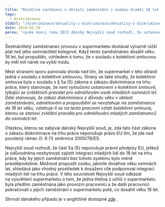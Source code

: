 ```yaml
---
title: "Rozdílné zacházení v oblasti zaměstnání s osobou mladší 18 let není v rozporu s právními předpisy EU"
tags:
  - Diskriminace
oldUrl: "/diskriminace/aktuality-z-diskriminace/aktuality-z-diskriminace-2014/rozdilne-zachazeni-v-oblasti-zamestnani-s-osobou-mladsi-18-let-neni-v-rozporu-s-pravnimi/"
date: 2014-02-10
perex: "<p>Ke konci roku 2013 dánský Nejvyšší soud rozhodl, že ustanovení v zákoně, které povoluje zvláštní režim pro osoby mladší osmnácti let upravený kolektivní smlouvou pro oblast zaměstnávání, odměňování a propuštění, není v rozporu s právem EU, jelikož je odůvodněn potřebou integrace těchto osob na trh práce.</p>"
---
```


<!-- imported from the old website -->

<p class="align-blok">Šestnáctiletý zaměstnanec provozu v supermarketu dostával výrazně nižší plat než jeho osmnáctiletí kolegové. Když tento zaměstnanec dosáhl věku 18 let, byl propuštěn, vzhledem k tomu, že v souladu s kolektivní smlouvou by měl mít nárok na vyšší mzdu. </p><p class="align-blok">Mezi stranami sporu panovala shoda nad tím, že supermarket v této oblasti jedná v souladu s kolektivní smlouvou. Strany se také shodly, že kolektivní smlouva byla v souladu s § 5a (5) zákona o zákazu diskriminace na trhu práce, který stanovuje, že <em>není vyloučeno ustanovení v kolektivní smlouvě, týkající se zvláštních pravidel pro odměňování osob mladších osmnácti let. Dále stanovuje, že zákaz diskriminace z důvodu věku v oblasti zaměstnávání, odměňování a propouštění se nevztahuje na zaměstnance do 18 let věku, vztahuje-li se na tento pracovní vztah kolektivní smlouva, kterou se stanoví zvláštní pravidla pro odměňování mladých zaměstnanců do osmnácti let.</em>  </p><p class="align-blok">Otázkou, kterou se zabýval dánský Nejvyšší soud, je, zda tato část zákona o zákazu diskriminace na trhu práce neporušuje právo EU tím, že jde nad povolený rámec čl. 6 (1) směrnice 2000/78/ES. </p><p class="align-blok">Nejvyšší soud rozhodl, že část 5a (5) neporušuje právní předpisy EU, jelikož je odůvodněna nezbytností zajistit integraci mladých lidí do 18 let na trhu práce, kdy by jejich zaměstnání bez tohoto systému bylo méně pravděpodobné. Možnost propustit osobu, jakmile dosáhne věku osmnácti let, shledává jako vhodný prostředek k dosažení cíle podporovat integraci mladých lidí na trhu práce. V této souvislosti Nejvyšší soud odkázal na vysvětlení supermarketu o tom, že jedna třetina z učňů v supermarketu byla předtím zaměstnána jako provozní pracovníci a že další pracovníci pokračovali v jejich zaměstnání v supermarketu poté, co dosáhli věku 18 let.</p><p>Shrnutí dánského případu je v angličtině dostupné <a title="Otevření do nového okna" href="http://www.non-discrimination.net/content/media/DK-46-Young%20employees%20-%20age.pdf" target="_blank">zde</a> <img alt="" src="https://www.ochrance.cz/typo3/ext/od_linkdesc/icons/external.gif" class="od_linkdesc_icon_external" />. </p>
